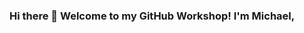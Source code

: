 ### Hi there 👋 Welcome to my GitHub Workshop! I'm Michael,

<!--
**michaelyaacoub/michaelyaacoub** is a ✨ _special_ ✨ repository because its `README.md` (this file) appears on your GitHub profile.

Here are some ideas to get you started:
💾 I'm pretty much always learning about something new. Right now, it's React, and Java.
- 🔭 I’m currently working on ...
- 🌱 I’m currently taking CS50
- 👯 I’m looking to collaborate on ...
- 💾 I'm pretty much always learning about something. Right now, it's React, and Python.
- 📫 How to reach me: ...
✉ Chat with me on LinkedIn, /michaelyaacoub7
- 😄 Pronouns: He/Him
- ⚡ Fun fact: ...
-->

<!--
- ✨ a software developer, I have a passion for building things from scratch, 
     know how things were built and why things are built the way they are.

- 🌱 I’m currently doing my AS in CS at OCC

- 💾 I'm pretty much always learning about something new. Right now, it's Java ⚛️ React and ✍writing articles.

- 📚 I enjoy reading scripture && poetry, riding my 🛵 Vespa on CA-1 and 🎸 playing the Guitar

- 🐕🐕 I love animals and I hope one day I get to own a GR.

- ✉ Chat with me on [LinkedIn](https://www.linkedin.com/in/michaelyaacoub7/) and Twitter [@michaelyaacoub7](https://twitter.com/michaelyaacoub7)

- Read my blog on [Medium](https://medium.com/@michael.yaacoub7)
